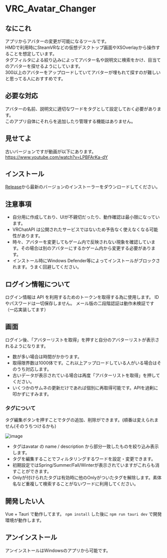 # VRC_Avatar_Changer

## なにこれ

アプリからアバターの変更が可能になるツールです。  
HMDで利用時にSteamVRなどの仮想デスクトップ画面やXSOverlayから操作することを想定しています。  
タグフィルタによる絞り込みによってアバター名や説明文に検索をかけ、目当てのアバターを探せるようにしています。  
300以上のアバターをアップロードしていてアバターが埋もれて探すのが難しいと思ってる人におすすめです。  



## 必要な対応

アバターの名前、説明文に適切なワードをタグとして設定しておく必要があります。  
このアプリ自体にそれらを追加したり管理する機能はありません。

## 見せてよ

古いバージョンですが動画が以下にあります。 
https://www.youtube.com/watch?v=LPBFArKa-dY  

## インストール

[Release](https://github.com/gifumaster/vrc_avatar_changer2/releases)から最新のバージョンのインストーラーをダウンロードしてください。

## 注意事項

- 自分用に作成しており、UIが不親切だったり、動作確認は最小限になっています。  
- VRChatAPI は公開されたサービスではないため予告なく使えなくなる可能性があります。
- 時々、アバターを変更してもゲーム内で反映されない現象を確認しています。その場合は別のアバターにするかゲーム内から変更する必要があります。
- インストール時にWindows Defender等によってインストールがブロックされます。うまく回避してください。
 
## ログイン情報について

ログイン情報は API を利用するためのトークンを取得する為に使用します。
ID やパスワードは一切保存しません。
メール版の二段階認証は動作未検証です（一応実装してます）

## 画面

ログイン後、「アバターリストを取得」を押すと自分のアバターリストが表示されるようになります。

- 数が多い場合は時間がかかります。
- 取得限界数は1000体です。これ以上アップロードしている人がいる場合はそのうち対応します。
- 古いデータが表示されている場合は再度「アバターリストを取得」を押してください。
- いくつかのサムネの更新だけであれば個別に再取得可能です。APIを過剰に叩かずにすみます。


### タグについて

タグ編集ボタンを押すことでタグの追加、削除ができます。(順番は変えられません(そのうちつけるかも)  

![image](https://github.com/user-attachments/assets/597b4a7a-678d-4811-bd5a-d9c26fdbb3b1)

- タグはavatar の name / description から部分一致したものを絞り込み表示します。
- タグを編集することでフィルタリングするワードを設定・変更できます。
- 初期設定ではSpring/Summer/Fall/Winterが表示されていますがこれらも消すことができます。
- Onlyが付けられたタグは有効時に他のOnlyがついたタグを解除します。素体名など重複して検索することがないワードに利用してください。  

## 開発したい人

Vue + Tauri で動作してます。 
`npm install` した後に `npm run tauri dev`
で開発環境が動作します。  

## アンインストール

アンインストールはWindowsのアプリから可能です。

